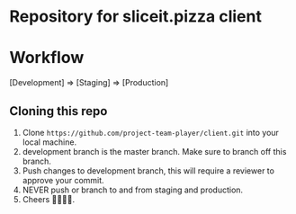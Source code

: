 # Repository for sliceit.pizza client

# Workflow
[Development] => [Staging] => [Production]

## Cloning this repo
1. Clone `https://github.com/project-team-player/client.git` into your local machine.
2. development branch is the master branch. Make sure to branch off this branch.
3. Push changes to development branch, this will require a reviewer to approve your commit.
4. NEVER push or branch to and from staging and production.
5. Cheers 🍕🍻🍺🍕.